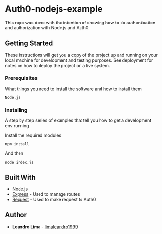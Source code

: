 # Auth0-nodejs-example

This repo was done with the intention of showing how to do authentication and authorization with Node.js and Auth0.

## Getting Started

These instructions will get you a copy of the project up and running on your local machine for development and testing purposes. See deployment for notes on how to deploy the project on a live system.

### Prerequisites

What things you need to install the software and how to install them

```
Node.js
```

### Installing

A step by step series of examples that tell you how to get a development env running

Install the required modules

```
npm install
```

And then

```
node index.js
```

## Built With

* [Node.js](https://nodejs.org)
* [Express](https://expressjs.com) - Used to manage routes
* [Request](https://github.com/request/request) - Used to make request to Auth0

## Author

* **Leandro Lima** - [limaleandro1999](https://github.com/limaleandro1999)
